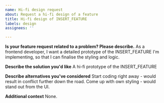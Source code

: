 ```yaml
---
name: Hi-fi design request
about: Request a hi-fi design of a feature
title: Hi-fi design of INSERT_FEATURE
labels: design
assignees: ''

---
```


**Is your feature request related to a problem? Please describe.**
As a frontend developer, I want a detailed prototype of the INSERT_FEATURE I'm implementing, so that I can finalise the styling and logic.

**Describe the solution you'd like**
A hi-fi prototype of the INSERT_FEATURE

**Describe alternatives you've considered**
Start coding right away - would result in conflict further down the road.
Come up with own styling - would stand out from the UI.

**Additional context**
None.
